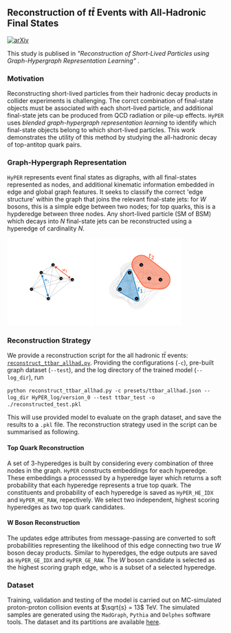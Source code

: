 ## Reconstruction of $t\bar{t}$ Events with All-Hadronic Final States

  [![arXiv](https://img.shields.io/badge/arXiv-2402.10149-b31b1b.svg)](https://arxiv.org/abs/2402.10149)

This study is publised in _"Reconstruction of Short-Lived Particles using
Graph-Hypergraph Representation Learning"_ .

### Motivation 
Reconstructing short-lived particles from their hadronic decay products in
collider experiments is challenging. 
The corrct combination of final-state objects must be associated with each short-lived particle, and additional final-state
jets can be produced from QCD radiation or pile-up effects.
`HyPER` uses _blended graph-hypergraph representation learning_ to identify
which final-state objects belong to which short-lived particles.
This work demonstrates the utility of this method by studying the all-hadronic
decay of top-antitop quark pairs.

### Graph-Hypergraph Representation
`HyPER` represents event final states as digraphs, with all final-states
represented as nodes, and additional kinematic information embedded in edge and
global graph features.
It seeks to classify the correct 'edge structure' within the graph that joins
the relevant final-state jets: for $W$ bosons, this is a simple
edge between two nodes; for top quarks, this is a hypderedge between three
nodes.
Any short-lived particle (SM of BSM) which decays into $N$ final-state jets can
be reconstructed using a hyperedge of cardinality $N$.

<img src=".figures/digraph.png" alt="graph" width="40%"/>
<img src=".figures/hypergraph.png" alt="graph" width="40%"/>

### Reconstruction Strategy
We provide a reconstruction script for the all hadronic $t\bar{t}$ events: [`reconstruct_ttbar_allhad.py`](reconstruct_ttbar_allhad.py).
Providing the configurations (`-c`), pre-built graph dataset (`--test`), and the log directory of the trained model (`--log_dir`), run
```
python reconstruct_ttbar_allhad.py -c presets/ttbar_allhad.json --log_dir HyPER_log/version_0 --test ttbar_test -o ./reconstructed_test.pkl
```
This will use provided model to evaluate on the graph dataset, and save the results to a `.pkl` file. The reconstruction strategy used in the script can be summarised as following.

#### Top Quark Reconstruction
A set of 3-hyperedges is built by considering every combination of three nodes in the graph.
`HyPER` constructs embeddings for each hyperedge. 
These embeddings a processsed by a hyperedge layer which returns a soft probability that each hyperedge represents a true top quark.
The constituents and probability of each hyperedge is saved as `HyPER_HE_IDX` and `HyPER_HE_RAW`, repectively.
We select two independent, highest scoring hyperedges as two top quark candidates.

#### W Boson Reconstruction
The updates edge attributes from message-passing are converted to soft probabilities representing the likelihood of this edge connecting two true $W$ boson decay products.
Similar to hyperedges, the edge outputs are saved as `HyPER_GE_IDX` and `HyPER_GE_RAW`.
The $W$ boson candidate is selected as the highest scoring graph edge, who is a subset of a selected hyperedge.


### Dataset

Training, validation and testing of the model is carried out on MC-simulated
proton-proton collision events at $\sqrt{s} = 13$ TeV. 
The simulated samples are generated using the `MadGraph`, `Pythia` and `Delphes`
software tools. The dataset and its partitions are available [here](https://zenodo.org/records/10653837).
